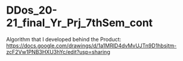 # DDos_20-21_final_Yr_Prj_7thSem_cont

Algorithm that I developed behind the Product:
https://docs.google.com/drawings/d/1a1MRlD4dvMvUJTn9D1hbsjtm-zcF2Vw1PNB3HXU3hYc/edit?usp=sharing
